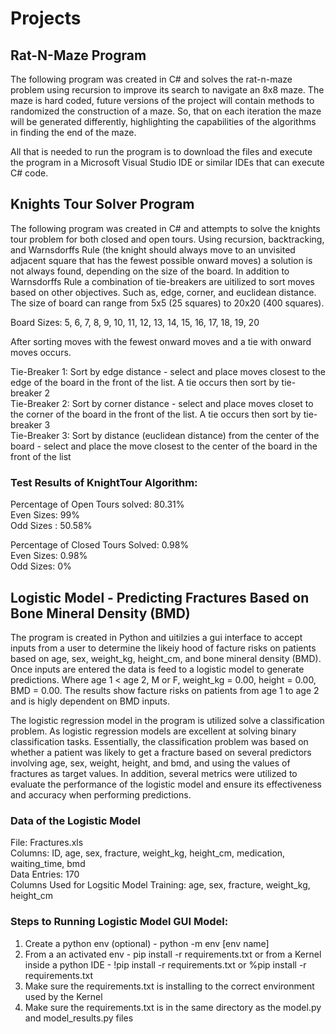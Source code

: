 # Projects

## Rat-N-Maze Program

The following program was created in C# and solves the rat-n-maze problem using recursion to improve its search to navigate an 8x8 maze. The maze is hard coded, future versions of the project will contain methods to randomized the construction of a maze. So, that on each iteration the maze will be generated differently, highlighting the capabilities of the algorithms in finding the end of the maze.

All that is needed to run the program is to download the files and execute the program in a Microsoft Visual Studio IDE or similar IDEs that can execute C# code.   

## Knights Tour Solver Program

The following program was created in C# and attempts to solve the knights tour problem for both closed and open tours. Using recursion, backtracking, and Warnsdorffs Rule (the knight should always move to an unvisited adjacent square that has the fewest possible onward moves) a solution is not always found, depending on the size of the board. In addition to Warnsdorffs Rule a combination of tie-breakers are uitilized to sort moves based on other objectives. Such as, edge, corner, and euclidean distance. The size of board can range from 5x5 (25 squares) to 20x20 (400 squares).

Board Sizes: 5, 6, 7, 8, 9, 10, 11, 12, 13, 14, 15, 16, 17, 18, 19, 20

After sorting moves with the fewest onward moves and a tie with onward moves occurs.

Tie-Breaker 1: Sort by edge distance - select and place moves closest to the edge of the board in the front of the list. A tie occurs then sort by tie-breaker 2<br>
Tie-Breaker 2: Sort by corner distance - select and place moves closet to the corner of the board in the front of the list. A tie occurs then sort by tie-breaker 3<br>
Tie-Breaker 3: Sort by distance (euclidean distance) from the center of the board - select and place the move closest to the center of the board in the front of the list<br> 

### Test Results of KnightTour Algorithm: 

Percentage of Open Tours solved: 80.31%<br>
Even Sizes: 99%<br>
Odd Sizes : 50.58%<br> 

Percentage of Closed Tours Solved: 0.98%<br>
Even Sizes: 0.98%<br>
Odd Sizes: 0%<br>

## Logistic Model - Predicting Fractures Based on Bone Mineral Density (BMD)

The program is created in Python and uitilzies a gui interface to accept inputs from a user to determine the likeiy hood of facture risks on patients based on age, sex, weight_kg, height_cm, and bone mineral density (BMD). Once inputs are entered the data is feed to a logistic model to generate predictions. Where age 1 < age 2, M or F, weight_kg = 0.00, height = 0.00, BMD = 0.00. The results show facture risks on patients from age 1 to age 2 and is higly dependent on BMD inputs.  

The logistic regression model in the program is utilized solve a classification problem. As logistic regression models are excellent at solving binary classification tasks. Essentially, the classification problem was based on whether a patient was likely to get a fracture based on several predictors involving age, sex, weight, height, and bmd, and using the values of fractures as target values. In addition, several metrics were utilized to evaluate the performance of the logistic model and ensure its effectiveness and accuracy when performing predictions.

### Data of the Logistic Model

File: Fractures.xls<br>
Columns: ID, age, sex, fracture, weight_kg, height_cm, medication, waiting_time, bmd<br>
Data Entries: 170<br> 
Columns Used for Logsitic Model Training: age, sex, fracture, weight_kg, height_cm<br>

### Steps to Running Logistic Model GUI Model:

1. Create a python env (optional) - python -m env [env name] <br>
2. From a an activated env - pip install -r requirements.txt or from a Kernel inside a python IDE - !pip install -r requirements.txt or %pip install -r requirements.txt<br>
3. Make sure the requirements.txt is installing to the correct environment used by the Kernel <br>
4. Make sure the requirements.txt is in the same directory as the model.py and model_results.py files <br>

